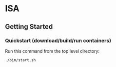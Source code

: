 # ISA

## Getting Started
### Quickstart (download/build/run containers)

Run this command from the top level directory:

```bash
./bin/start.sh
```
